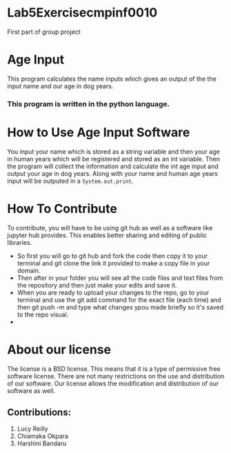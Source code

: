 # Lab5Exercisecmpinf0010
First part of group project

# Age Input
This program calculates the name inputs which gives an output of the the input name and our age in dog years.

### This program is written in the python language.

# How to Use Age Input Software
You input your name which is stored as a string variable and then your age in human years which will be registered and stored as an int variable. 
Then the program will collect the information and calculate the int age input and output your age in dog years. Along with your name and human age years input will be outputed in a `System.out.print`.


# How To Contribute
To contribute, you will have to be using git hub as well as a software like jupyter hub provides. This enables better sharing and editing of public libraries. 
- So first you will go to git hub and fork the code then copy it to your terminal and git clone the link it provided to make a copy file in your domain. 
- Then after in your folder you will see all the code files and text files from the repository and then just make your edits and save it. 
- When you are ready to upload your changes to the repo, go to your terminal and use the git add command for the exact file (each time) and then git push -m and type what changes ypou made briefly so it's saved to the repo visual. 
-


# About our license
The license is a BSD license. This means that it is a type of permissive free software license. There are not many restrictions on the use and distribution of our software. Our license allows the modification and distribution of our software as well. 






## Contributions: 
1. Lucy Reilly
2. Chiamaka Okpara
3. Harshini Bandaru